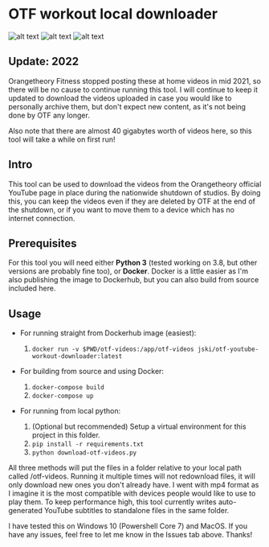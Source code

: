 # OTF workout local downloader
![alt text](https://img.shields.io/docker/cloud/build/jski/otf-youtube-workout-downloader.svg "Build Status")
![alt text](https://img.shields.io/docker/cloud/automated/jski/otf-youtube-workout-downloader.svg "Build Automation Status")
![alt text](https://img.shields.io/docker/pulls/jski/otf-youtube-workout-downloader.svg "Dockerhub Pulls")

## Update: 2022
Orangetheory Fitness stopped posting these at home videos in mid 2021, so there will be no cause to continue running this tool. I will continue to keep it updated to download the videos uploaded in case you would like to personally archive them, but don't expect new content, as it's not being done by OTF any longer.

Also note that there are almost 40 gigabytes worth of videos here, so this tool will take a while on first run!

## Intro
This tool can be used to download the videos from the Orangetheory official YouTube page in place during the nationwide shutdown of studios. By doing this, you can keep the videos even if they are deleted by OTF at the end of the shutdown, or if you want to move them to a device which has no internet connection.

## Prerequisites
For this tool you will need either **Python 3** (tested working on 3.8, but other versions are probably fine too), or **Docker**. Docker is a little easier as I'm also publishing the image to Dockerhub, but you can also build from source included here.

## Usage
- For running straight from Dockerhub image (easiest):
    1. `docker run -v $PWD/otf-videos:/app/otf-videos jski/otf-youtube-workout-downloader:latest`

- For building from source and using Docker:
    1. `docker-compose build`
    1. `docker-compose up`

- For running from local python:
    1. (Optional but recommended) Setup a virtual environment for this project in this folder.
    1. `pip install -r requirements.txt`
    1. `python download-otf-videos.py`

All three methods will put the files in a folder relative to your local path called /otf-videos. Running it multiple times will not redownload files, it will only download new ones you don't already have. I went with mp4 format as I imagine it is the most compatible with devices people would like to use to play them. To keep performance high, this tool currently writes auto-generated YouTube subtitles to standalone files in the same folder.

I have tested this on Windows 10 (Powershell Core 7) and MacOS. If you have any issues, feel free to let me know in the Issues tab above. Thanks!